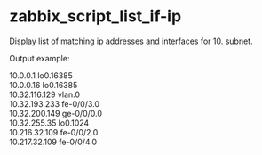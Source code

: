 # zabbix_script_list_if-ip

Display list of matching ip addresses and interfaces for 10. subnet.

Output example:

10.0.0.1 lo0.16385  
10.0.0.16 lo0.16385  
10.32.116.129 vlan.0  
10.32.193.233 fe-0/0/3.0  
10.32.200.149 ge-0/0/0.0  
10.32.255.35 lo0.1024  
10.216.32.109 fe-0/0/2.0  
10.217.32.109 fe-0/0/4.0
